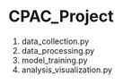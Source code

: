 # CPAC_Project

1. data_collection.py
2. data_processing.py
3. model_training.py
4. analysis_visualization.py
